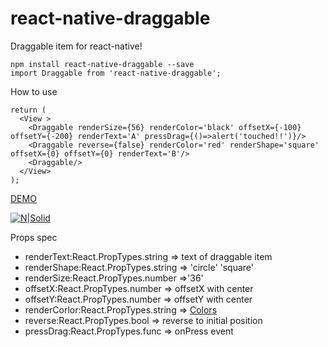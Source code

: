 # react-native-draggable
Draggable item for react-native!

```
npm install react-native-draggable --save
import Draggable from 'react-native-draggable';
```
How to use

```
return (
  <View >
    <Draggable renderSize={56} renderColor='black' offsetX={-100} offsetY={-200} renderText='A' pressDrag={()=>alert('touched!!')}/> 
    <Draggable reverse={false} renderColor='red' renderShape='square' offsetX={0} offsetY={0} renderText='B'/>
    <Draggable/>
  </View>
);
```
[DEMO](https://github.com/tongyy/react-native-draggable/blob/master/demo/demo.gif)

[![N|Solid](https://github.com/tongyy/react-native-draggable/blob/master/demo/demo.gif)](https://github.com/tongyy/react-native-draggable/blob/master/demo/demo.gif)

Props spec

* renderText:React.PropTypes.string => text of draggable item
* renderShape:React.PropTypes.string => 'circle' 'square'
* renderSize:React.PropTypes.number =>'36' 
* offsetX:React.PropTypes.number => offsetX with center
* offsetY:React.PropTypes.number => offsetY with center
* renderCorlor:React.PropTypes.string => [Colors](https://facebook.github.io/react-native/docs/colors.html)
* reverse:React.PropTypes.bool => reverse to initial position
* pressDrag:React.PropTypes.func => onPress event
    
    
   
